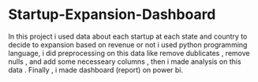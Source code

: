 # Startup-Expansion-Dashboard
In this project i used data about each startup at each state and country to decide to expansion based on revenue or not
i used python programming language, i did preprocessing on this data like remove dublicates , remove nulls , and add some necesseary columns , then i made analysis on this data .
Finally , i made dashboard (report) on power bi. 
